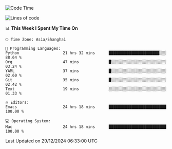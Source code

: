 <!--START_SECTION:waka-->
![Code Time](http://img.shields.io/badge/Code%20Time-2%2C422%20hrs%2037%20mins-blue)

![Lines of code](https://img.shields.io/badge/From%20Hello%20World%20I%27ve%20Written-309.9%20thousand%20lines%20of%20code-blue)

📊 **This Week I Spent My Time On** 

```text
🕑︎ Time Zone: Asia/Shanghai

💬 Programming Languages: 
Python                   21 hrs 32 mins      ██████████████████████░░░   88.64 % 
Org                      47 mins             █░░░░░░░░░░░░░░░░░░░░░░░░   03.24 % 
YAML                     37 mins             █░░░░░░░░░░░░░░░░░░░░░░░░   02.60 % 
Git                      35 mins             █░░░░░░░░░░░░░░░░░░░░░░░░   02.42 % 
Text                     19 mins             ░░░░░░░░░░░░░░░░░░░░░░░░░   01.33 % 

🔥 Editors: 
Emacs                    24 hrs 18 mins      █████████████████████████   100.00 % 

💻 Operating System: 
Mac                      24 hrs 18 mins      █████████████████████████   100.00 % 
```


 Last Updated on 29/12/2024 06:33:00 UTC
<!--END_SECTION:waka-->
